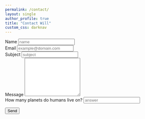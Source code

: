 ```yaml
---
permalink: /contact/
layout: single
author_profile: true
title: "Contact Will"
custom_css: darknav
---
```


<script type="text/javascript">var submitted=false;</script>
<iframe name="hidden_iframe" id="hidden_iframe" style="display:none;"
onload="if(submitted) {window.location='/contact/thanks/';}"></iframe>

<form accept-charset="UTF-8" action="https://docs.google.com/forms/u/1/d/e/1FAIpQLSfDALdTp5L701s9-H_JIOcGgQ7kBydv7uaCNtcNRbN7nxWtyQ/formResponse" method="POST" target="hidden_iframe" onsubmit="submitted=true;" enctype="multipart/form-data">

<div class="form-group">
<label required>Name</label>
<input type="text" name="entry.2005620554" class="form-control" placeholder="name" required>
</div>

<div class="form-group">
<label required>Email</label>
<input type="email" name="entry.1045781291" class="form-control" aria-describedby="emailHelp" placeholder="example@domain.com" required>
</div>

<div class="form-group">
<label required>Subject</label>
<input type="text" name="entry.1676351200" class="form-control" placeholder="subject" required>
</div>

<div class="form-group">
<label required>Message</label>
<textarea rows="8" name="entry.839337160" class="form-control" required></textarea>
</div>

<div class="form-group">
<label required>How many planets do humans live on?</label>
<input type="text" name="entry.58717136" class="form-control" placeholder="answer" required>
</div>

<button type="submit" class="btn btn-primary">Send</button>
</form>
